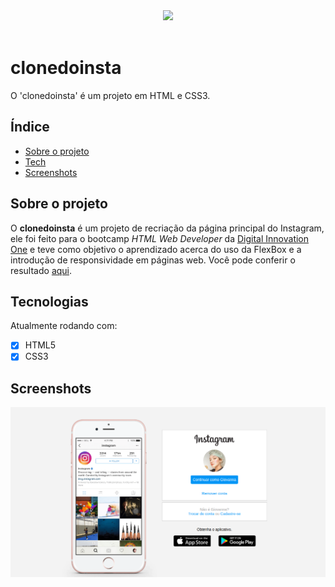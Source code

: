 <div align="center"><img src="http://img.shields.io/static/v1?label=STATUS&message=CONCLUIDO&color=brightgreen&style=for-the-badge"></div>
<br>

# clonedoinsta
O 'clonedoinsta' é um projeto em HTML e CSS3.


## Índice
* [Sobre o projeto](#sobre-o-projeto)
* [Tech](#tecnologias)
* [Screenshots](#screenshots)

## Sobre o projeto

O <strong>clonedoinsta</strong> é um projeto de recriação da página principal do Instagram, ele foi feito para o bootcamp <em>HTML Web Developer</em> da <a href="https://digitalinnovation.one">Digital Innovation One</a> e teve como objetivo o aprendizado acerca do uso da FlexBox e a introdução de responsividade em páginas web. Você pode conferir o resultado <a href="https://giovannacollares.github.io/clonedoinsta/">aqui</a>.

	
## Tecnologias
Atualmente rodando com:

- [x] HTML5
- [x] CSS3

## Screenshots

<img src="/Screenshots/screenshot.png"> 
